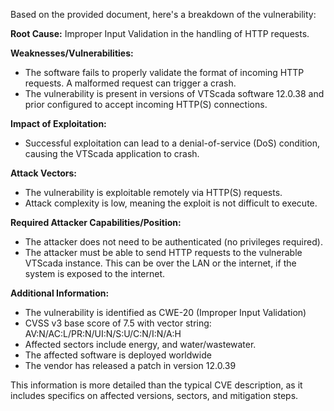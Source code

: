 Based on the provided document, here's a breakdown of the vulnerability:

**Root Cause:** Improper Input Validation in the handling of HTTP requests.

**Weaknesses/Vulnerabilities:**
*   The software fails to properly validate the format of incoming HTTP requests. A malformed request can trigger a crash.
*   The vulnerability is present in versions of VTScada software 12.0.38 and prior configured to accept incoming HTTP(S) connections.

**Impact of Exploitation:**
*   Successful exploitation can lead to a denial-of-service (DoS) condition, causing the VTScada application to crash.

**Attack Vectors:**
*   The vulnerability is exploitable remotely via HTTP(S) requests.
*   Attack complexity is low, meaning the exploit is not difficult to execute.

**Required Attacker Capabilities/Position:**
*   The attacker does not need to be authenticated (no privileges required).
*   The attacker must be able to send HTTP requests to the vulnerable VTScada instance. This can be over the LAN or the internet, if the system is exposed to the internet.

**Additional Information:**
*   The vulnerability is identified as CWE-20 (Improper Input Validation)
*   CVSS v3 base score of 7.5 with vector string: AV:N/AC:L/PR:N/UI:N/S:U/C:N/I:N/A:H
*   Affected sectors include energy, and water/wastewater.
*   The affected software is deployed worldwide
*   The vendor has released a patch in version 12.0.39

This information is more detailed than the typical CVE description, as it includes specifics on affected versions, sectors, and mitigation steps.